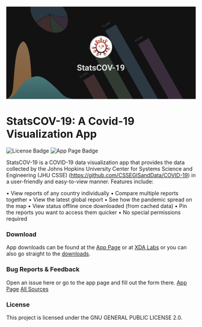 ![App Banner]

# StatsCOV-19: A Covid-19 Visualization App

![License Badge] ![App Page Badge]

StatsCOV-19 is a COVID-19 data visualization app that provides the data collected by the Johns Hopkins University Center for Systems Science and Engineering (JHU CSSE) (https://github.com/CSSEGISandData/COVID-19) in a user-friendly and easy-to-view manner. Features include:

• View reports of any country individually
• Compare multiple reports together
• View the latest global report
• See how the pandemic spread on the map
• View status offline once downloaded (from cached data)
• Pin the reports you want to access them quicker
• No special permissions required

### Download

App downloads can be found at the [App Page] or at [XDA Labs][xda page] or you can also go straight to the [downloads][downloads].

### Bug Reports & Feedback

Open an issue here or go to the app page and fill out the form there.
[App Page][app page]
[All Sources][sources]

### License

This project is licensed under the GNU GENERAL PUBLIC LICENSE 2.0.

[app page]: https://statscov-19-cd31f.firebaseapp.com/
[xda page]: /
[sources]: https://github.com/jerilMJ/statscov-19/blob/master/SOURCES.md
[app banner]: https://raw.githubusercontent.com/jerilMJ/statscov-19/master/public/assets/images/banner.png
[license badge]: https://img.shields.io/github/license/jerilMJ/statscov-19?style=for-the-badge
[app page badge]: https://img.shields.io/website?label=App%20Page&style=for-the-badge&url=https%3A%2F%2Fstatscov-19-cd31f.firebaseapp.com%2F
[downloads]: https://mega.nz/folder/3PBmBYLB#FcpJAy2qRJ64-Ouu8uOzbw
